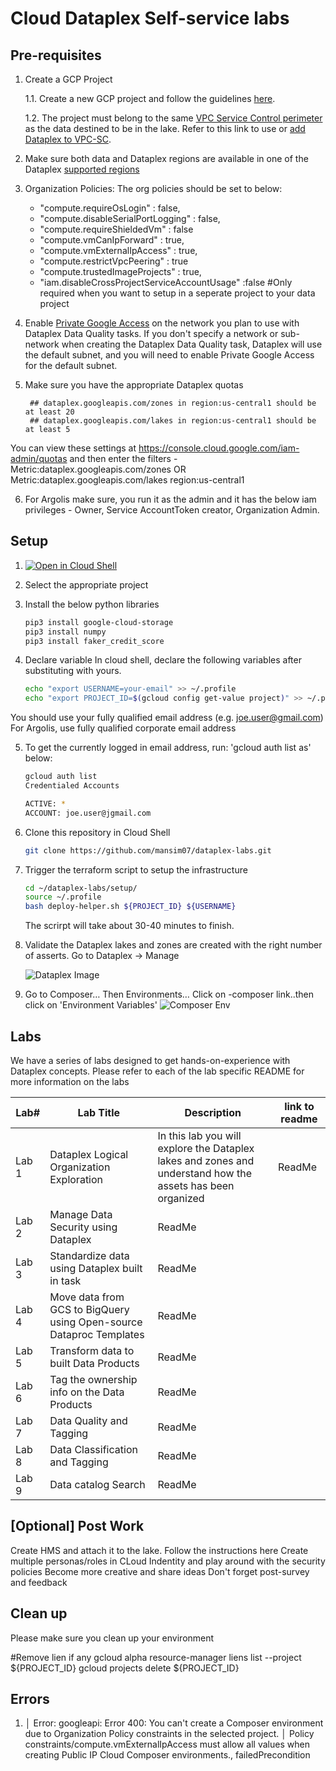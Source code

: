 # Cloud Dataplex Self-service labs

## Pre-requisites

1.  Create a GCP Project 
    
    1.1. Create a new GCP project and follow the guidelines [here](https://cloud.google.com/dataplex/docs/best-practices#choose_project). 
    
    1.2. The project must belong to the same [VPC Service Control perimeter](https://cloud.google.com/vpc-service-controls/docs/service-perimeters) as the data destined to be in the lake. Refer to this link to use or [add Dataplex to VPC-SC](https://cloud.google.com/dataplex/docs/vpc-sc). 
    
     
2. Make sure both data and Dataplex regions are available in one of the Dataplex [supported regions](https://cloud.google.com/dataplex/docs/locations?hl=en_US)
3. Organization Policies: 
The org policies should be set to below:

    - "compute.requireOsLogin" : false,
    - "compute.disableSerialPortLogging" : false,
    - "compute.requireShieldedVm" : false
    - "compute.vmCanIpForward" : true,
    - "compute.vmExternalIpAccess" : true,
    - "compute.restrictVpcPeering" : true
    - "compute.trustedImageProjects" : true,
    - "iam.disableCrossProjectServiceAccountUsage" :false #Only required when you want to setup in a seperate project to your data project 


4. Enable [Private Google Access](https://cloud.google.com/vpc/docs/configure-private-google-access#config-pga) on the network you plan to use with Dataplex Data Quality tasks. If you don't specify a network or sub-network when creating the Dataplex Data Quality task, Dataplex will use the default subnet, and you will need to enable Private Google Access for the default subnet.

5. Make sure you have the appropriate Dataplex quotas 
    ```
     ## dataplex.googleapis.com/zones in region:us-central1 should be at least 20
     ## dataplex.googleapis.com/lakes in region:us-central1 should be at least 5

    ```
 You can view these settings at https://console.cloud.google.com/iam-admin/quotas and then enter the filters - Metric:dataplex.googleapis.com/zones OR Metric:dataplex.googleapis.com/lakes region:us-central1 

 6. For Argolis make sure, you run it as the admin and it has the below iam privileges - 
 Owner, Service AccountToken creator, Organization Admin.


## Setup

1. [![Open in Cloud Shell](http://gstatic.com/cloudssh/images/open-btn.svg)](https://console.cloud.google.com/cloudshell/editor)
2. Select the appropriate project 

3. Install the below python libraries 

    ```bash
    pip3 install google-cloud-storage
    pip3 install numpy 
    pip3 install faker_credit_score
    ```

4. Declare variable 
In cloud shell, declare the following variables after substituting with yours.

    ```bash
    echo "export USERNAME=your-email" >> ~/.profile
    echo "export PROJECT_ID=$(gcloud config get-value project)" >> ~/.profile
    ```

You should use your fully qualified email address (e.g. joe.user@gmail.com)
For Argolis, use fully qualified corporate email address

5. To get the currently logged in email address, run: 'gcloud auth list as' below:

    ```bash 
    gcloud auth list
    Credentialed Accounts

    ACTIVE: *
    ACCOUNT: joe.user@jgmail.com
    ```

6. Clone this repository in Cloud Shell
   ```bash 
   git clone https://github.com/mansim07/dataplex-labs.git
   ```

7. Trigger the terraform script to setup the infrastructure 

    ```bash 
    cd ~/dataplex-labs/setup/
    source ~/.profile
    bash deploy-helper.sh ${PROJECT_ID} ${USERNAME}
    ```
    The scrirpt will take about 30-40  minutes to finish.

8. Validate the Dataplex lakes and zones are created with the right number of asserts. Go to Dataplex -> Manage
 
    ![Dataplex Image](/demo_artifacts/imgs/Dataplex-ui.png)

9. Go to Composer… Then Environments…  Click on <your-project-id>-composer link..then click on 'Environment Variables'
    ![Composer Env](/demo_artifacts/imgs/Composer-env.png)


## Labs 

We have a series of labs designed to get hands-on-experience with Dataplex concepts. Please refer to each of the lab specific README for more information on the labs

| Lab# | Lab Title | Description | link to readme |
| ------------- | ------------- | ------------- | ------------- |
| Lab 1  | Dataplex Logical Organization Exploration | In this lab you will explore the Dataplex lakes and zones and understand how the assets has been organized | ReadMe  |
| Lab 2  | Manage Data Security using Dataplex  | ReadMe  |
| Lab 3  | Standardize data using Dataplex built in task | ReadMe  |
| Lab 4  | Move data from GCS to BigQuery using Open-source Dataproc Templates   | ReadMe  |
| Lab 5  | Transform data to built Data Products  | ReadMe  |
| Lab 6 | Tag the ownership info on the Data Products | ReadMe |
| Lab 7 | Data Quality and Tagging| ReadMe |
| Lab 8 |  Data Classification and Tagging  | ReadMe | 
| Lab 9 | Data catalog Search | ReadMe | 


## [Optional] Post Work
Create HMS and attach it to the lake. Follow the instructions here
Create multiple personas/roles in CLoud Indentity and play around with the security policies
Become more creative and share ideas
Don't forget post-survey and feedback

## Clean up
Please make sure you clean up your environment

#Remove lien if any
gcloud alpha resource-manager liens list --project ${PROJECT_ID}
gcloud projects delete ${PROJECT_ID}


## Errors 

1. │ Error: googleapi: Error 400: You can't create a Composer environment due to Organization Policy constraints in the selected project.
│ Policy constraints/compute.vmExternalIpAccess must allow all values when creating Public IP Cloud Composer environments., failedPrecondition